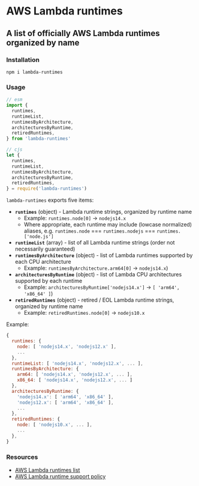 # AWS Lambda runtimes

## A list of officially AWS Lambda runtimes organized by name

### Installation

`npm i lambda-runtimes`


### Usage

```js
// esm
import {
  runtimes,
  runtimeList,
  runtimesByArchitecture,
  architecturesByRuntime,
  retiredRuntimes,
} from 'lambda-runtimes'
```

```js
// cjs
let {
  runtimes,
  runtimeList,
  runtimesByArchitecture,
  architecturesByRuntime,
  retiredRuntimes,
} = require('lambda-runtimes')
```

`lambda-runtimes` exports five items:
- **`runtimes`** (object) - Lambda runtime strings, organized by runtime name
  - Example: `runtimes.node[0]` → `nodejs14.x`
  - Where appropriate, each runtime may include (lowcase normalized) aliases, e.g. `runtimes.node` === `runtimes.nodejs` === `runtimes.['node.js']`
- **`runtimeList`** (array) - list of all Lambda runtime strings (order not necessarily guaranteed)
- **`runtimesByArchitecture`** (object) - list of Lambda runtimes supported by each CPU architecture
  - Example: `runtimesByArchitecture.arm64[0]` → `nodejs14.x`)
- **`architecturesByRuntime`** (object) - list of Lambda CPU architectures supported by each runtime
  - Example: `architecturesByRuntime['nodejs14.x']` → `[ 'arm64', 'x86_64' ]`)
- **`retiredRuntimes`** (object) - retired / EOL Lambda runtime strings, organized by runtime name
  - Example: `retiredRuntimes.node[0]` → `nodejs10.x`

Example:

```js
{
  runtimes: {
    node: [ 'nodejs14.x', 'nodejs12.x' ],
    ...
  },
  runtimeList: [ 'nodejs14.x', 'nodejs12.x', ... ],
  runtimesByArchitecture: {
    arm64: [ 'nodejs14.x', 'nodejs12.x', ... ],
    x86_64: [ 'nodejs14.x', 'nodejs12.x', ... ]
  },
  architecturesByRuntime: {
    'nodejs14.x': [ 'arm64', 'x86_64' ],
    'nodejs12.x': [ 'arm64', 'x86_64' ],
    ...
  },
  retiredRuntimes: {
    node: [ 'nodejs10.x', ... ],
    ...
  },
}
```

### Resources

- [AWS Lambda runtimes list](https://docs.aws.amazon.com/lambda/latest/dg/lambda-runtimes.html)
- [AWS Lambda runtime support policy](https://docs.aws.amazon.com/lambda/latest/dg/runtime-support-policy.html)
